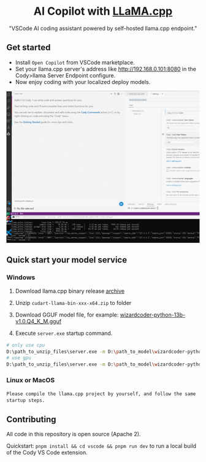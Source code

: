 <div align=center>

# AI Copilot with [LLaMA.cpp](https://github.com/ggerganov/llama.cpp)

"VSCode AI coding assistant powered by self-hosted llama.cpp endpoint."

</div>

## Get started

- Install `Open Copilot` from VSCode marketplace.
- Set your llama.cpp server's address like http://192.168.0.101:8080 in the Cody>llama Server Endpoint configure.
- Now enjoy coding with your localized deploy models.

<img src="examples/chat_demo.gif" alt="chat with llama.cpp server"/>

## Quick start your model service

### Windows
>
1. Download llama.cpp binary release [archive](https://github.com/ggerganov/llama.cpp/releases)

2. Unzip `cudart-llama-bin-xxx-x64.zip` to folder

3. Download GGUF model file, for example: [wizardcoder-python-13b-v1.0.Q4_K_M.gguf](https://huggingface.co/TheBloke/WizardCoder-Python-13B-V1.0-GGUF/resolve/main/wizardcoder-python-13b-v1.0.Q4_K_M.gguf?download=true)

4. Execute `server.exe` startup command.

```sh
# only use cpu
D:\path_to_unzip_files\server.exe -m D:\path_to_model\wizardcoder-python-13b-v1.0.Q4_K_M.gguf -t 8 -c 1024
# use gpu
D:\path_to_unzip_files\server.exe -m D:\path_to_model\wizardcoder-python-13b-v1.0.Q4_K_M.gguf -t 8 -ngl 81 -c 1024
```


### Linux or MacOS

`Please compile the llama.cpp project by yourself, and follow the same startup steps.`

## Contributing

All code in this repository is open source (Apache 2).

Quickstart: `pnpm install && cd vscode && pnpm run dev` to run a local build of the Cody VS Code extension.

